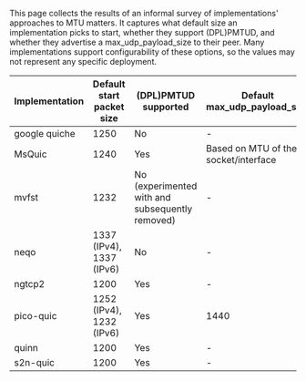 This page collects the results of an informal survey of implementations' approaches to MTU matters. It captures what default size an implementation picks to start, whether they support (DPL)PMTUD, and whether they advertise a max_udp_payload_size to their peer. Many implementations support configurability of these options, so the values may not represent any specific deployment.

| Implementation | Default start packet size | (DPL)PMTUD supported | Default max_udp_payload_size |
| - | - | - | -|
| google quiche | 1250 | No | - |
| MsQuic | 1240 | Yes | Based on MTU of the socket/interface |
| mvfst | 1232 | No (experimented with and subsequently removed) | - |
| neqo | 1337 (IPv4), 1337 (IPv6) | No | - |
| ngtcp2 | 1200 | Yes | - |
| pico-quic | 1252 (IPv4), 1232 (IPv6) | Yes | 1440 |
| quinn | 1200 | Yes | - |
| s2n-quic | 1200 | Yes | - |